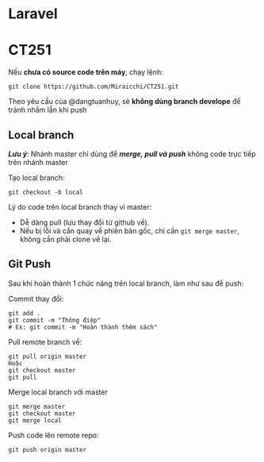 # Laravel
# CT251

Nếu **chưa có source code trên máy**, chạy lệnh:

`git clone https://github.com/Miraicchi/CT251.git`

Theo yêu cầu của @dangtuanhuy, sẽ **không dùng branch develope** để tránh nhầm lẫn khi push
## Local branch

***Lưu ý***: Nhánh master chỉ dùng để ***merge, pull và push*** không code trực tiếp trên nhánh master

Tạo local branch:

`git checkout -b local`

Lý do code trên local branch thay vì master:

+ Dễ dàng pull (lưu thay đổi từ github về).
+ Nếu bị lỗi và cần quay về phiên bản gốc, chỉ cần `git merge master`, không cần phải clone về lại.

## Git Push

Sau khi hoàn thành 1 chức năng trên local branch, làm như sau để push:

Commit thay đổi:
```
git add .
git commit -m "Thông điệp" 
# Ex: git commit -m "Hoàn thành thêm sách"
```

Pull remote branch về:
```
git pull origin master
Hoặc
git checkout master
git pull
```

Merge local branch với master
```
git merge master
git checkout master
git merge local
```

Push code lên remote repo:
```
git push origin master
```